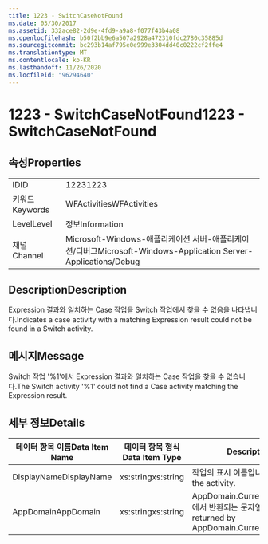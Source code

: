 ```yaml
---
title: 1223 - SwitchCaseNotFound
ms.date: 03/30/2017
ms.assetid: 332ace82-2d9e-4fd9-a9a8-f077f43b4a08
ms.openlocfilehash: b50f2bb9e6a507a2928a472310fdc2780c35885d
ms.sourcegitcommit: bc293b14af795e0e999e3304dd40c0222cf2ffe4
ms.translationtype: MT
ms.contentlocale: ko-KR
ms.lasthandoff: 11/26/2020
ms.locfileid: "96294640"
---
```

# <a name="1223---switchcasenotfound"></a><span data-ttu-id="77e41-102">1223 - SwitchCaseNotFound</span><span class="sxs-lookup"><span data-stu-id="77e41-102">1223 - SwitchCaseNotFound</span></span>

## <a name="properties"></a><span data-ttu-id="77e41-103">속성</span><span class="sxs-lookup"><span data-stu-id="77e41-103">Properties</span></span>  
  
|||  
|-|-|  
|<span data-ttu-id="77e41-104">ID</span><span class="sxs-lookup"><span data-stu-id="77e41-104">ID</span></span>|<span data-ttu-id="77e41-105">1223</span><span class="sxs-lookup"><span data-stu-id="77e41-105">1223</span></span>|  
|<span data-ttu-id="77e41-106">키워드</span><span class="sxs-lookup"><span data-stu-id="77e41-106">Keywords</span></span>|<span data-ttu-id="77e41-107">WFActivities</span><span class="sxs-lookup"><span data-stu-id="77e41-107">WFActivities</span></span>|  
|<span data-ttu-id="77e41-108">Level</span><span class="sxs-lookup"><span data-stu-id="77e41-108">Level</span></span>|<span data-ttu-id="77e41-109">정보</span><span class="sxs-lookup"><span data-stu-id="77e41-109">Information</span></span>|  
|<span data-ttu-id="77e41-110">채널</span><span class="sxs-lookup"><span data-stu-id="77e41-110">Channel</span></span>|<span data-ttu-id="77e41-111">Microsoft-Windows-애플리케이션 서버-애플리케이션/디버그</span><span class="sxs-lookup"><span data-stu-id="77e41-111">Microsoft-Windows-Application Server-Applications/Debug</span></span>|  
  
## <a name="description"></a><span data-ttu-id="77e41-112">Description</span><span class="sxs-lookup"><span data-stu-id="77e41-112">Description</span></span>  

 <span data-ttu-id="77e41-113">Expression 결과와 일치하는 Case 작업을 Switch 작업에서 찾을 수 없음을 나타냅니다.</span><span class="sxs-lookup"><span data-stu-id="77e41-113">Indicates a case activity with a matching Expression result could not be found in a Switch activity.</span></span>  
  
## <a name="message"></a><span data-ttu-id="77e41-114">메시지</span><span class="sxs-lookup"><span data-stu-id="77e41-114">Message</span></span>  

 <span data-ttu-id="77e41-115">Switch 작업 '%1'에서 Expression 결과와 일치하는 Case 작업을 찾을 수 없습니다.</span><span class="sxs-lookup"><span data-stu-id="77e41-115">The Switch activity '%1' could not find a Case activity matching the Expression result.</span></span>  
  
## <a name="details"></a><span data-ttu-id="77e41-116">세부 정보</span><span class="sxs-lookup"><span data-stu-id="77e41-116">Details</span></span>  
  
|<span data-ttu-id="77e41-117">데이터 항목 이름</span><span class="sxs-lookup"><span data-stu-id="77e41-117">Data Item Name</span></span>|<span data-ttu-id="77e41-118">데이터 항목 형식</span><span class="sxs-lookup"><span data-stu-id="77e41-118">Data Item Type</span></span>|<span data-ttu-id="77e41-119">Description</span><span class="sxs-lookup"><span data-stu-id="77e41-119">Description</span></span>|  
|--------------------|--------------------|-----------------|  
|<span data-ttu-id="77e41-120">DisplayName</span><span class="sxs-lookup"><span data-stu-id="77e41-120">DisplayName</span></span>|<span data-ttu-id="77e41-121">xs:string</span><span class="sxs-lookup"><span data-stu-id="77e41-121">xs:string</span></span>|<span data-ttu-id="77e41-122">작업의 표시 이름입니다.</span><span class="sxs-lookup"><span data-stu-id="77e41-122">The display name of the activity.</span></span>|  
|<span data-ttu-id="77e41-123">AppDomain</span><span class="sxs-lookup"><span data-stu-id="77e41-123">AppDomain</span></span>|<span data-ttu-id="77e41-124">xs:string</span><span class="sxs-lookup"><span data-stu-id="77e41-124">xs:string</span></span>|<span data-ttu-id="77e41-125">AppDomain.CurrentDomain.FriendlyName에서 반환되는 문자열입니다.</span><span class="sxs-lookup"><span data-stu-id="77e41-125">The string returned by AppDomain.CurrentDomain.FriendlyName.</span></span>|
